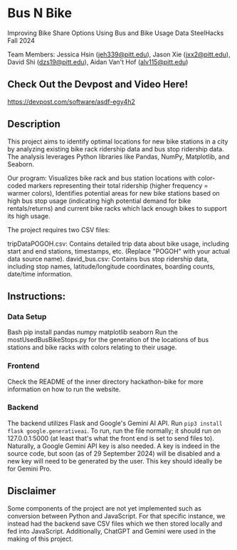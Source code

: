 # Bus N Bike
Improving Bike Share Options Using Bus and Bike Usage Data
SteelHacks Fall 2024

Team Members: 
Jessica Hsin (jeh339@pitt.edu), Jason Xie (jxx2@pitt.edu), David Shi (dzs19@pitt.edu), Aidan Van't Hof (alv115@pitt.edu)

## Check Out the Devpost and Video Here!
https://devpost.com/software/asdf-egy4h2

## Description

This project aims to identify optimal locations for new bike stations in a city by analyzing existing bike rack ridership data and bus stop ridership data. The analysis leverages Python libraries like Pandas, NumPy, Matplotlib, and Seaborn.

Our program: 
Visualizes bike rack and bus station locations with color-coded markers representing their total ridership (higher frequency = warmer colors),
Identifies potential areas for new bike stations based on high bus stop usage (indicating high potential demand for bike rentals/returns) and current bike racks which lack enough bikes to support its high usage.

The project requires two CSV files:

tripDataPOGOH.csv: Contains detailed trip data about bike usage, including start and end stations, timestamps, etc. (Replace "POGOH" with your actual data source name).
david_bus.csv: Contains bus stop ridership data, including stop names, latitude/longitude coordinates, boarding counts, date/time information.

## Instructions:
### Data Setup
Bash
pip install pandas numpy matplotlib seaborn
Run the mostUsedBusBikeStops.py for the generation of the locations of bus stations and bike racks with colors relating to their usage.

### Frontend
Check the README of the inner directory hackathon-bike for more information on how to run the website.

### Backend
The backend utilizes Flask and Google's Gemini AI API. Run `pip3 install flask google.generativeai`. To run, run the file normally; it should run on 127.0.0.1:5000 (at least that's what the front end is set to send files to). Naturally, a Google Gemini API key is also needed. A key is indeed in the source code, but soon (as of 29 September 2024) will be disabled and a new key will need to be generated by the user. This key should ideally be for Gemini Pro.

## Disclaimer
Some components of the project are not yet implemented such as conversion between Python and JavaScript. For that specific instance, we instead had the backend save CSV files which we then stored locally and fed into JavaScript. Additionally, ChatGPT and Gemini were used in the making of this project.
